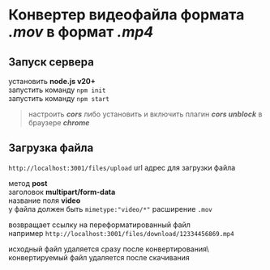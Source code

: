 # Конвертер видеофайла формата *.mov* в формат *.mp4*

## Запуск сервера

установить **node.js v20+**\
запустить команду `npm init`\
запустить команду `npm start`

> настроить **_cors_** либо установить и включить плагин **_cors unblock_** в браузере **_chrome_**

## Загрузка файла 

`http://localhost:3001/files/upload` url адрес для загрузки файла

метод **post**\
заголовок **multipart/form-data**\
название поля **video**\
у файла должен быть `mimetype:"video/*"` расширение `.mov`

возвращает ссылку на переформатированный файл \
например `http://localhost:3001/files/download/12334456869.mp4`

исходный файл удаляется сразу после конвертирования\ 
конвертируемый файл удаляется после скачивания 
